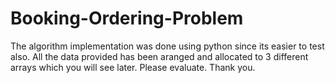 # Booking-Ordering-Problem

The algorithm implementation was done using python since its easier to test also. All the data provided has been aranged and allocated to 3 different arrays which you will see later. Please evaluate. Thank you.
